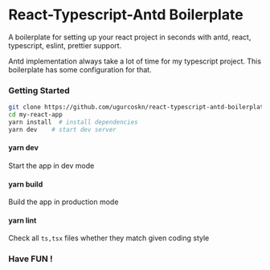 # React-Typescript-Antd Boilerplate

A boilerplate for setting up your react project in seconds with antd, react, typescript, eslint, prettier support.

Antd implementation always take a lot of time for my typescript project. This boilerplate has some configuration for that.

### Getting Started

```bash
git clone https://github.com/ugurcoskn/react-typescript-antd-boilerplate.git my-app
cd my-react-app
yarn install  # install dependencies
yarn dev    # start dev server
```

#### yarn dev

 Start the app in dev mode  

#### yarn build

 Build the app in production mode  

#### yarn lint

 Check all `ts,tsx` files whether they match given coding style          

### Have FUN !